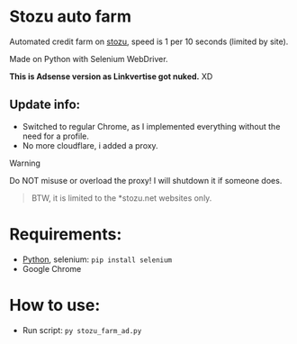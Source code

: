 # Stozu auto farm
Automated credit farm on [stozu](https://dash.stozu.net/), speed is 1 per 10 seconds (limited by site).

Made on Python with Selenium WebDriver.

**This is Adsense version as Linkvertise got nuked.** XD
## Update info:
- Switched to regular Chrome, as I implemented everything without the need for a profile.
- No more cloudflare, i added a proxy.
> [!WARNING]  
> Do NOT misuse or overload the proxy! I will shutdown it if someone does.

> BTW, it is limited to the *stozu.net websites only.
# Requirements:
- [Python](https://www.python.org/downloads/), selenium: ```pip install selenium```
- Google Chrome
# How to use:
- Run script: ```py stozu_farm_ad.py```
